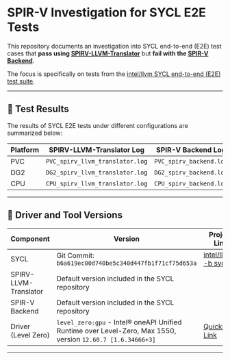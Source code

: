 # SPIR-V Investigation for SYCL E2E Tests

This repository documents an investigation into SYCL end-to-end (E2E) test cases that **pass using [SPIRV-LLVM-Translator](https://github.com/KhronosGroup/SPIRV-LLVM-Translator)** but **fail with the [SPIR-V Backend](https://github.com/llvm/llvm-project)**.

The focus is specifically on tests from the [intel/llvm SYCL end-to-end (E2E) test suite](https://github.com/intel/llvm/tree/sycl/sycl/test-e2e).

---

## 📌 Test Results

The results of SYCL E2E tests under different configurations are summarized below:

| Platform | SPIRV-LLVM-Translator Log | SPIR-V Backend Log | Comparison of Results |
|----------|---------------------------|------------------|---------------------|
| PVC      | `PVC_spirv_llvm_translator.log` | `PVC_spirv_backend.log` | `PVC_test_result_summary.md` |
| DG2      | `DG2_spirv_llvm_translator.log` | `DG2_spirv_backend.log` | `DG2_test_result_summary.md` |
| CPU      | `CPU_spirv_llvm_translator.log` | `CPU_spirv_backend.log` | `CPU_test_result_summary.md` |

---

## 🧰 Driver and Tool Versions

| Component              | Version                                                                                     | Project Link                          |
|------------------------|---------------------------------------------------------------------------------------------|---------------------------------------|
| SYCL                   | Git Commit: `b6a619ec00d740be5c340d447fb1f71cf75d653a`                                      | [intel/llvm -b sycl](https://github.com/intel/llvm) |
| SPIRV-LLVM-Translator  | Default version included in the SYCL repository                                             |                                       |
| SPIR-V Backend         | Default version included in the SYCL repository                                             |                                       |
| Driver (Level Zero)    | `level_zero:gpu` - Intel® oneAPI Unified Runtime over Level-Zero, Max 1550, version `12.60.7 [1.6.34666+3]` | [QuickBuild Link](https://ubit-gfx.intel.com/build/22049244) |

---

